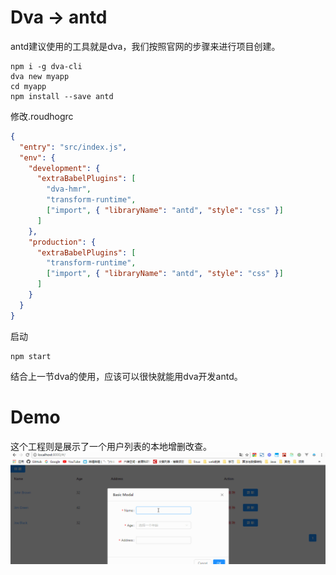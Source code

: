 # Dva -> antd
antd建议使用的工具就是dva，我们按照官网的步骤来进行项目创建。  
```
npm i -g dva-cli
dva new myapp
cd myapp
npm install --save antd
```
修改.roudhogrc
```json
{
  "entry": "src/index.js",
  "env": {
    "development": {
      "extraBabelPlugins": [
        "dva-hmr",
        "transform-runtime",
		["import", { "libraryName": "antd", "style": "css" }]
      ]
    },
    "production": {
      "extraBabelPlugins": [
        "transform-runtime",
		["import", { "libraryName": "antd", "style": "css" }]
      ]
    }
  }
}

```
启动
```
npm start
```
结合上一节dva的使用，应该可以很快就能用dva开发antd。
# Demo
这个工程则是展示了一个用户列表的本地增删改查。
![image](dva.gif)
